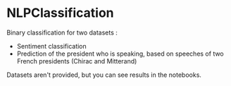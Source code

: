 # NLPClassification
Binary classification for two datasets :
- Sentiment classification
- Prediction of the president who is speaking, based on speeches of two French presidents (Chirac and Mitterand)


Datasets aren't provided, but you can see results in the notebooks.
